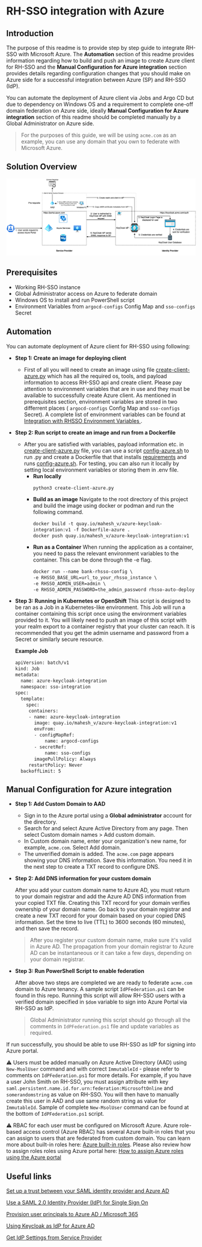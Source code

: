 # RH-SSO integration with Azure

## Introduction
The purpose of this readme is to provide step by step guide to integrate RH-SSO with Microsoft Azure. The **Automation** section of this readme provides information regarding how to build and push an image to create Azure client for RH-SSO and the **Manual Configuration for Azure integration** section provides details regarding configuration changes that you should make on Azure side for a successful integration between Azure (SP) and RH-SSO (IdP). 

You can automate the deployment of Azure client via Jobs and Argo CD but due to dependency on Windows OS and a requirement to complete one-off domain federation on Azure side, ideally **Manual Configuration for Azure integration** section of this readme should be completed manually by a Global Administrator on Azure side. 

> For the purposes of this guide, we will be using `acme.com` as an example, you can use any domain that you own to federate with Microsoft Azure.

## Solution Overview

![Alt text](../images/azure-saml-rhsso.png?raw=true "Azure SAML SSO - Azure SP")

## Prerequisites 
- Working RH-SSO instance
- Global Administrator access on Azure to federate domain
- Windows OS to install and run PowerShell script
- Environment Variables from `argocd-configs` Config Map and `sso-configs` Secret
## Automation
You can automate deployment of Azure client for RH-SSO using following:

* **Step 1: Create an image for deploying client**
  * First of all you will need to create an image using file [create-client-azure.py](../create-client-azure.py) which has all the required os, tools, and payload information to access RH-SSO api and create client. Please pay attention to environment variables that are in use and they must be available to successfully create Azure client. As mentioned in prerequisites section, environment variables are stored in two differrent places ( `argocd-configs` Config Map and `sso-configs` Secret). A complete list of environment variables can be found at [Integration with RHSSO Environment Variables
](https://github.com/otp-demo/rhsso-auto#integration-with-rhsso-environment-variables).

* **Step 2: Run script to create an image and run from a Dockerfile**
  * After you are satisfied with variables, payload information etc. in [create-client-azure.py](../create-client-azure.py) file, you can use a script [config-azure.sh](../config-azure.sh) to run .py and create a Dockerfile that that installs [requirements](../requirements.txt) and runs [config-azure.sh](../config-azure.sh). For testing, you can also run it locally by setting local environment variables or storing them in .env file.
    * **Run locally**
      ```
      python3 create-client-azure.py 
      ```
    * **Build as an image**
      Navigate to the root directory of this project and build the image using docker or podman and run the following command.
      ```
      docker build -t quay.io/mahesh_v/azure-keycloak-integration:v1 -f Dockerfile-azure .
      docker push quay.io/mahesh_v/azure-keycloak-integration:v1
      ``` 
    * **Run as a Container**
    When running the application as a container, you need to pass the relevant environment variables to the container. This can be done through the -e flag.
      ```
      docker run --name bank-rhsso-config \
      -e RHSSO_BASE_URL=url_to_your_rhsso_instance \
      -e RHSSO_ADMIN_USER=admin \
      -e RHSSO_ADMIN_PASSWORD=the_admin_password rhsso-auto-deploy
      ```
* **Step 3: Running in Kubernetes or OpenShift**
  This script is designed to be ran as a Job in a Kubernetes-like environment. This Job will run a container containing this script once using the environment variables provided to it. You will likely need to push an image of this script with your realm export to a container registry that your cluster can reach. It is recommended that you get the admin username and password from a Secret or similarly secure resource.

  **Example Job**
  ```
  apiVersion: batch/v1
  kind: Job
  metadata:
    name: azure-keycloak-integration
    namespace: sso-integration
  spec:
    template:
      spec:
       containers:
       - name: azure-keycloak-integration
         image: quay.io/mahesh_v/azure-keycloak-integration:v1
         envFrom:
         - configMapRef:
             name: argocd-configs
         - secretRef:
             name: sso-configs
         imagePullPolicy: Always
       restartPolicy: Never
    backoffLimit: 5

  ```
## Manual Configuration for Azure integration

* **Step 1: Add Custom Domain to AAD**
  * Sign in to the Azure portal using a **Global administrator** account for the directory.
  * Search for and select Azure Active Directory from any page. Then select Custom domain names > Add custom domain.
  * In Custom domain name, enter your organization's new name, for example, `acme.com`. Select Add domain.
  * The unverified domain is added. The `acme.com` page appears showing your DNS information. Save this information. You need it in the next step to create a TXT record to configure DNS.

* **Step 2: Add DNS information for your custom domain**

  After you add your custom domain name to Azure AD, you must return to your domain registrar and add the Azure AD DNS information from your copied TXT file. Creating this TXT record for your domain verifies ownership of your domain name.
  Go back to your domain registrar and create a new TXT record for your domain based on your copied DNS information. Set the time to live (TTL) to 3600 seconds (60 minutes), and then save the record.

    > After you register your custom domain name, make sure it's valid in Azure AD. The propagation from your domain registrar to Azure AD can be instantaneous or it can take a few days, depending on your domain registrar.

* **Step 3: Run PowerShell Script to enable federation**
  
  After above two steps are completed we are ready to federate `acme.com` domain to Azure tenancy. A sample script `IdPFederation.ps1` can be found in this repo. Running this script will allow RH-SSO users with a verified domain specified in `$dom` variable to sign into Azure Portal via RH-SSO as IdP.

  > Global Administrator running this script should go through all the comments in `IdPFederation.ps1` file and update variables as required.

If run successfully, you should be able to use RH-SSO as IdP for signing into Azure portal.


⚠️ Users must be added manually on Azure Active Directory (AAD) using `New-MsolUser` command and with correct `ImmutableId` - please refer to comments on `IdPFederation.ps1` for more details. For example, if you have a user John Smith on RH-SSO, you must assign attribute with key `saml.persistent.name.id.for.urn:federation:MicrosoftOnline` and `somerandomstring` as value on RH-SSO. You will then have to manually create this user in AAD and use same random string as value for `ImmutableId`. Sample of complete `New-MsolUser` command can be found at the bottom of `IdPFederation.ps1` script. 

⚠️ RBAC for each user must be configured on Microsoft Azure. Azure role-based access control (Azure RBAC) has several Azure built-in roles that you can assign to users that are federated from custom domain. You can learn more about built-in roles here: [Azure built-in roles](https://docs.microsoft.com/en-us/azure/role-based-access-control/built-in-roles). Please also review how to assign roles roles using Azure portal here: [How to assign Azure roles using the Azure portal](https://docs.microsoft.com/en-us/azure/role-based-access-control/role-assignments-portal?tabs=current)

## Useful links
[Set up a trust between your SAML identity provider and Azure AD](https://docs.microsoft.com/en-us/azure/active-directory/hybrid/how-to-connect-fed-saml-idp#set-up-a-trust-between-your-saml-identity-provider-and-azure-ad)

[Use a SAML 2.0 Identity Provider (IdP) for Single Sign On](https://docs.microsoft.com/en-us/azure/active-directory/hybrid/how-to-connect-fed-saml-idp)

[Provision user principals to Azure AD / Microsoft 365](https://docs.microsoft.com/en-us/azure/active-directory/hybrid/how-to-connect-fed-saml-idp#provision-user-principals-to-azure-ad--microsoft-365)

[Using Keycloak as IdP for Azure AD](https://keycloak.discourse.group/t/using-keycloak-as-idp-for-azure-ad/10449)

[Get IdP Settings from Service Provider](https://gist.github.com/AlainODea/7bc9a0e6c04a19606eeaa4f0b99b8893)
